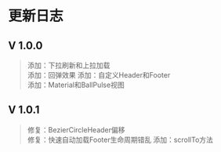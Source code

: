 # 更新日志

## V 1.0.0
>添加：下拉刷新和上拉加载  
>添加：回弹效果 
>添加：自定义Header和Footer  
>添加：Material和BallPulse视图  

## V 1.0.1
>修复：BezierCircleHeader偏移  
>修复：快速自动加载Footer生命周期错乱 
>添加：scrollTo方法  

